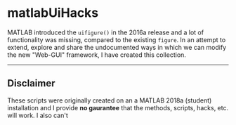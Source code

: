 # matlabUiHacks
MATLAB introduced the `uifigure()` in the 2016a release and a lot of functionality was missing, compared to the existing `figure`. In an attempt to extend, explore and share the undocumented ways in which we can modify the new "Web-GUI" framework, I have created this collection.

---

## Disclaimer

These scripts were originally created on an a MATLAB 2018a (student) installation and I provide __no gaurantee__ that the methods, scripts, hacks, etc. will work. I also can't 
